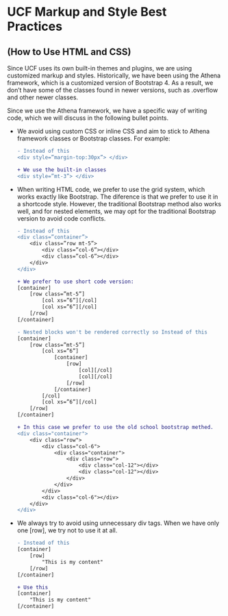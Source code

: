# UCF Markup and Style Best Practices

## (How to Use HTML and CSS)

Since UCF uses its own built-in themes and plugins, we are using customized markup and
styles. Historically, we have been using the Athena framework, which is a customized
version of Bootstrap 4. As a result, we don’t have some of the classes found in newer
versions, such as .overflow and other newer classes.

Since we use the Athena framework, we have a specific way of writing code, which we will
discuss in the following bullet points.

<ul>
<li> We avoid using custom CSS or inline CSS and aim to stick to Athena framework
classes or Bootstrap classes. For example:
</li>

```diff
- Instead of this
<div style=”margin-top:30px”> </div>

+ We use the built-in classes
<div style=”mt-3”> </div>
```

<li>
When writing HTML code, we prefer to use the grid system, which works exactly like
Bootstrap. The diference is that we prefer to use it in a shortcode style. However, the
traditional Bootstrap method also works well, and for nested elements, we may opt
for the traditional Bootstrap version to avoid code conflicts.
</li>

```diff
- Instead of this
<div class=”container”>
    <div class=”row mt-5”>
        <div class=”col-6”></div>
        <div class=”col-6”></div>
    </div>
</div>

+ We prefer to use short code version:
[container]
    [row class=”mt-5”]
        [col xs=”6”][/col]
        [col xs=”6”][/col]
    [/row]
[/container]
```

```diff
- Nested blocks won't be rendered correctly so Instead of this
[container]
    [row class=”mt-5”]
        [col xs=”6”]
            [container]
                [row]
                    [col][/col]
                    [col][/col]
                [/row]
            [/container]
        [/col]
        [col xs=”6”][/col]
    [/row]
[/container]

+ In this case we prefer to use the old school bootstrap methed.
<div class="container">
    <div class="row">
        <div class="col-6">
            <div class="container">
                <div class="row">
                    <div class="col-12"></div>
                    <div class="col-12"></div>
                </div>
            </div>
        </div>
        <div class="col-6"></div>
    </div>
</div>
```

<li>We always try to avoid using unnecessary div tags. When we have only one [row], we try not to use it at all.</li>

```diff
- Instead of this
[container]
    [row]
        "This is my content"
    [/row]
[/container]

+ Use this
[container]
    "This is my content"
[/container]
```

